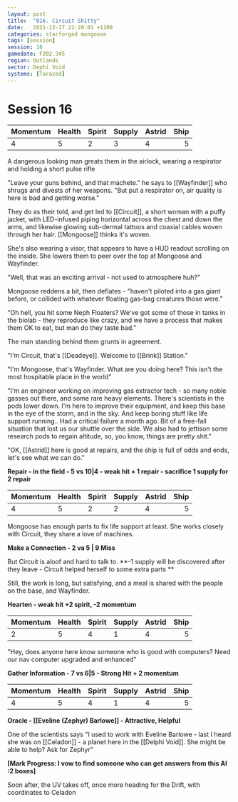 ```yaml
---
layout: post
title:  "016. Circuit Shitty"
date:   2021-12-17 22:28:01 +1100
categories: starforged mongoose
tags: [session]
session: 16
gamedate: F202.345
region: Outlands
sector: Dephi Void
systems: [Tarazed]
---
```


# Session 16

Momentum | Health | Spirit | Supply | Astrid | Ship
:--------|--------|--------|--------|--------|-----:
4 | 5 | 2 | 3 | 4 | 5

A dangerous looking man greats them in the airlock, wearing a respirator and holding a short pulse rifle

"Leave your guns behind, and that machete." he says to [[Wayfinder]] who shrugs and divests of her weapons. "But put a respirator on, air quality is here is bad and getting worse."

They do as their told, and get led to [[Circuit]], a short woman with a puffy jacket, with LED-infused piping horizontal across the chest and down the arms, and likewise glowing sub-dermal tattoos and coaxial cables woven through her hair. [[Mongoose]] thinks it's woven.

She's also wearing a visor, that appears to have a HUD readout scrolling on the inside. She lowers them to peer over the top at Mongoose and Wayfinder.

"Well, that was an exciting arrival - not used to atmosphere huh?"

Mongoose reddens a bit, then deflates - "haven't piloted into a gas giant before, or collided with whatever floating gas-bag creatures those were."

"Oh hell, you hit some Neph Floaters? We've got some of those in tanks in the biolab - they reproduce like crazy, and we have a process that makes them OK to eat, but man do they taste bad."

The man standing behind them grunts in agreement.

"I'm Circuit, that's [[Deadeye]]. Welcome to [[Brink]] Station."

"I'm Mongoose, that's Wayfinder. What are you doing here? This isn't the most hospitable place in the world"

"I'm an engineer working on improving gas extractor tech - so many noble gasses out there, and some rare heavy elements. There's scientists in the pods lower down. I'm here to improve their equipment, and keep this base in the eye of the storm, and in the sky. And keep boring stuff like life support running.. Had a critical failure a month ago. Bit of a free-fall situation that lost us our shuttle over the side. We also had to jettison some research pods to regain altitude, so, you know, things are pretty shit."

"OK, [[Astrid]] here is good at repairs, and the ship is full of odds and ends, let's see what we can do."

**Repair - in the field - 5 vs 10|4 - weak hit + 1 repair - sacrifice 1 supply for 2 repair**

Momentum | Health | Spirit | Supply | Astrid | Ship
:--------|--------|--------|--------|--------|-----:
4 | 5 | 2 | 2 | 4 | 5

Mongoose has enough parts to fix life support at least. She works closely with Circuit, they share a love of machines.

**Make a Connection - 2 va 5 | 9 Miss**

But Circuit is aloof and hard to talk to.
**-1 supply will be discovered after they leave - Circuit helped herself to some extra parts **

Still, the work is long, but satisfying, and a meal is shared with the people on the base, and Wayfinder.

**Hearten - weak hit +2 spirit, -2 momentum**

Momentum | Health | Spirit | Supply | Astrid | Ship
:--------|--------|--------|--------|--------|-----:
2 | 5 | 4 | 1 | 4 | 5

"Hey, does anyone here know someone who is good with computers? Need our nav computer upgraded and enhanced"

**Gather Information - 7 vs 6|5 - Strong Hit + 2 momentum**

Momentum | Health | Spirit | Supply | Astrid | Ship
:--------|--------|--------|--------|--------|-----:
4 | 5 | 4 | 1 | 4 | 5

**Oracle - [[Eveline (Zephyr) Barlowe]] - Attractive, Helpful**

One of the scientists says "I used to work with Eveline Barlowe - last I heard she was on [[Celadon]] - a planet here in the [[Delphi Void]]. She might be able to help? Ask for Zephyr"

**[Mark Progress: I vow to find someone who can get answers from this AI :2 boxes]**

Soon after, the UV takes off, once more heading for the Drift, with coordinates to Celadon